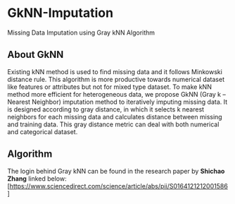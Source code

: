 # GkNN-Imputation
Missing Data Imputation using Gray kNN Algorithm

## About GkNN

Existing kNN method is used to find missing data and it follows Minkowski distance rule. This algorithm is more productive towards numerical dataset like features or attributes but not for mixed type dataset. To make kNN method more efficient for heterogeneous data, we propose GkNN (Gray k – Nearest Neighbor) imputation method to iteratively imputing missing data. It is designed according to gray distance, in which it selects k nearest neighbors for each missing data and calculates distance between missing and training data. This gray distance metric can deal with both numerical and categorical dataset.

## Algorithm

The login behind Gray kNN can be found in the research paper by <b>Shichao Zhang</b> linked below: <br/>
[https://www.sciencedirect.com/science/article/abs/pii/S0164121212001586]
